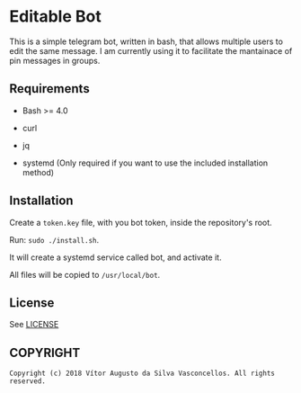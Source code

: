 # Editable Bot

This is a simple telegram bot, written in bash, that allows multiple users to
edit the same message. I am currently using it to facilitate the mantainace of
pin messages in groups.

## Requirements

- Bash >= 4.0

- curl

- jq

- systemd (Only required if you want to use the included installation method)

## Installation

Create a `token.key` file, with you bot token, inside the repository's root.

Run: `sudo ./install.sh`.

It will create a systemd service called bot, and activate it.

All files will be copied to `/usr/local/bot`.

## License

See [LICENSE](./LICENSE)

## COPYRIGHT

    Copyright (c) 2018 Vítor Augusto da Silva Vasconcellos. All rights reserved.
